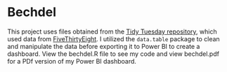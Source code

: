 # Bechdel

This project uses files obtained from the [Tidy Tuesday repository](https://github.com/rfordatascience/tidytuesday/blob/master/data/2021/2021-03-09/readme.md), which used data from [FiveThirtyEight](https://github.com/fivethirtyeight/data/tree/master/bechdel). I utilized the `data.table` package to clean and manipulate the data before exporting it to Power BI to create a dashboard. View the bechdel.R file to see my code and view bechdel.pdf for a PDf version of my Power BI dashboard.